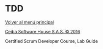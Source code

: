 # TDD

[Volver al menú principal](../../../tree/workshop)

[Ceiba Software House S.A.S. © 2016](https://www.ceiba.com.co/)

Certified Scrum Developer Course, Lab Guide
